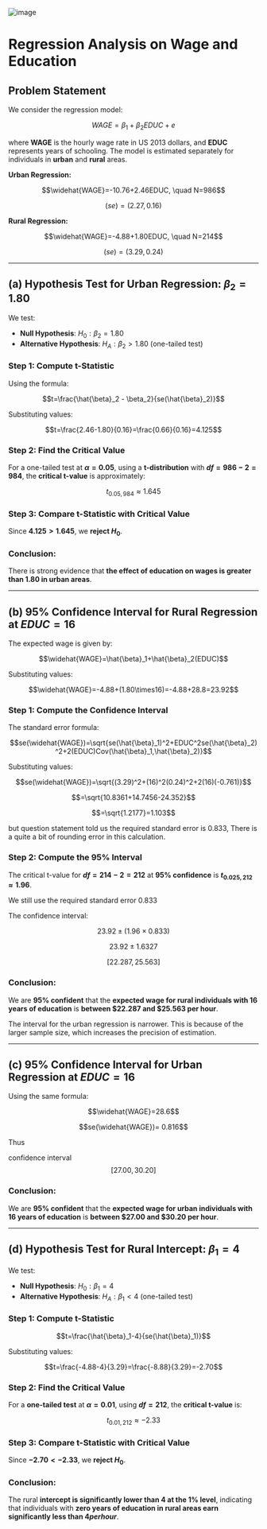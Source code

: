 ![image](https://github.com/user-attachments/assets/e6afebd7-9f03-42a6-8e82-88c30bb45c63)

# Regression Analysis on Wage and Education

## Problem Statement
We consider the regression model:

$$WAGE=\beta_1+\beta_2EDUC+e$$

where **WAGE** is the hourly wage rate in US 2013 dollars, and **EDUC** represents years of schooling. The model is estimated separately for individuals in **urban** and **rural** areas.

**Urban Regression:**

$$\widehat{WAGE}=-10.76+2.46EDUC, \quad N=986$$

$$(se)=(2.27,0.16)$$

**Rural Regression:**

$$\widehat{WAGE}=-4.88+1.80EDUC, \quad N=214$$

$$(se)=(3.29,0.24)$$


---

## (a) Hypothesis Test for Urban Regression: $\beta_2=1.80$

We test:
- **Null Hypothesis**: $H_0: \beta_2=1.80$
- **Alternative Hypothesis**: $H_A: \beta_2>1.80$ (one-tailed test)

### **Step 1: Compute t-Statistic**
Using the formula:

$$t=\frac{\hat{\beta}_2 - \beta_2}{se(\hat{\beta}_2)}$$

Substituting values:

$$t=\frac{2.46-1.80}{0.16}=\frac{0.66}{0.16}=4.125$$

### **Step 2: Find the Critical Value**
For a one-tailed test at **$\alpha=0.05$**, using a **t-distribution** with **$df=986-2=984$**, the **critical t-value** is approximately:

$$t_{0.05,984} \approx 1.645$$

### **Step 3: Compare t-Statistic with Critical Value**
Since **$4.125 > 1.645$**, we **reject $H_0$**.

### **Conclusion:**
There is strong evidence that **the effect of education on wages is greater than 1.80 in urban areas**.

---

## (b) 95% Confidence Interval for Rural Regression at $EDUC=16$

The expected wage is given by:

$$\widehat{WAGE}=\hat{\beta}_1+\hat{\beta}_2(EDUC)$$

Substituting values:

$$\widehat{WAGE}=-4.88+(1.80\times16)=-4.88+28.8=23.92$$

### **Step 1: Compute the Confidence Interval**
The standard error formula:

$$se(\widehat{WAGE})=\sqrt{se(\hat{\beta}_1)^2+EDUC^2se(\hat{\beta}_2)^2+2(EDUC)Cov(\hat{\beta}_1,\hat{\beta}_2)}$$

Substituting values:

$$se(\widehat{WAGE})=\sqrt{(3.29)^2+(16)^2(0.24)^2+2(16)(-0.761)}$$

$$=\sqrt{10.8361+14.7456-24.352}$$

$$=\sqrt{1.2177}=1.103$$

but question statement told us the required standard error is 0.833, There is a quite a bit of rounding error in this calculation. 

### **Step 2: Compute the 95% Interval**
The critical t-value for **$df=214-2=212$** at **95% confidence** is **$t_{0.025,212} \approx 1.96$**.

We still use the required standard error 0.833

The confidence interval:

$$23.92\pm(1.96\times0.833)$$

$$23.92\pm1.6327$$

$$[22.287,25.563]$$



### **Conclusion:**
We are **95% confident** that the **expected wage for rural individuals with 16 years of education** is **between $22.287 and $25.563 per hour**.

The interval for the urban regression is narrower. This is because of the larger sample size, which increases the precision of estimation. 

---

## (c) 95% Confidence Interval for Urban Regression at $EDUC=16$

Using the same formula:

$$\widehat{WAGE}=28.6$$

$$se(\widehat{WAGE})= 0.816$$

Thus

confidence interval $$[27.00,30.20]$$

### **Conclusion:**
We are **95% confident** that the **expected wage for urban individuals with 16 years of education** is **between $27.00 and $30.20 per hour**.

---

## (d) Hypothesis Test for Rural Intercept: $\beta_1=4$

We test:
- **Null Hypothesis**: $H_0: \beta_1=4$
- **Alternative Hypothesis**: $H_A: \beta_1<4$ (one-tailed test)

### **Step 1: Compute t-Statistic**

$$t=\frac{\hat{\beta}_1-4}{se(\hat{\beta}_1)}$$

Substituting values:

$$t=\frac{-4.88-4}{3.29}=\frac{-8.88}{3.29}=-2.70$$

### **Step 2: Find the Critical Value**
For a **one-tailed test** at **$\alpha=0.01$**, using **$df=212$**, the **critical t-value** is:

$$t_{0.01,212} \approx -2.33$$

### **Step 3: Compare t-Statistic with Critical Value**
Since **$-2.70 < -2.33$**, we **reject $H_0$**.

### **Conclusion:**
The rural **intercept is significantly lower than $4$ at the 1% level**, indicating that individuals with **zero years of education in rural areas earn significantly less than $4 per hour$**.


